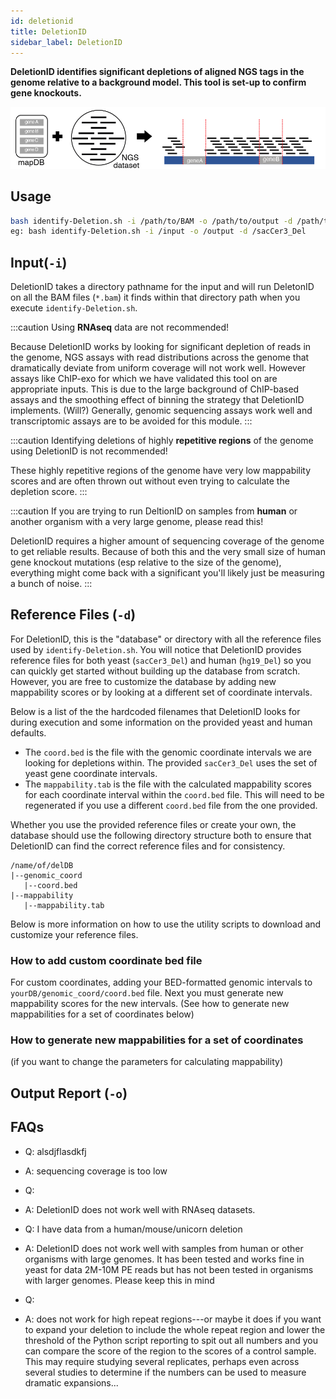 ```yaml
---
id: deletionid
title: DeletionID
sidebar_label: DeletionID
---
```


<!-- ![deletionid-icon] -->

__DeletionID identifies significant depletions of aligned NGS tags in the genome relative to a background model. This tool is set-up to confirm gene knockouts.__

![Figure1B]

## Usage
```bash
bash identify-Deletion.sh -i /path/to/BAM -o /path/to/output -d /path/to/genome/database
eg: bash identify-Deletion.sh -i /input -o /output -d /sacCer3_Del
```


## Input(`-i`)
DeletionID takes a directory pathname for the input and will run DeletonID on all the BAM files (`*.bam`) it finds within that directory path when you execute `identify-Deletion.sh`.

:::caution
Using __RNAseq__ data are not recommended!

Because DeletionID works by looking for significant depletion of reads in the genome, NGS assays with read distributions across the genome that dramatically deviate from uniform coverage will not work well. However assays like ChIP-exo for which we have validated this tool on are appropriate inputs. This is due to the large background of ChIP-based assays and the smoothing effect of binning the strategy that DeletionID implements. (Will?) Generally, genomic sequencing assays work well and transcriptomic assays are to be avoided for this module.
:::

:::caution
Identifying deletions of highly __repetitive regions__ of the genome using DeletionID is not recommended!

These highly repetitive regions of the genome have very low mappability scores and are often thrown out without even trying to calculate the depletion score.
:::

:::caution
If you are trying to run DeltionID on samples from __human__ or another organism with a very large genome, please read this!

DeletionID requires a higher amount of sequencing coverage of the genome to get reliable results. Because of both this and the very small size of human gene knockout mutations (esp relative to the size of the genome), everything might come back  with a significant you'll  likely just be measuring a bunch of noise.
:::




## Reference Files (`-d`)

For DeletionID, this is the "database" or directory with all the reference files used by `identify-Deletion.sh`. You will notice that DeletionID provides reference files for both yeast (`sacCer3_Del`) and human (`hg19_Del`) so you can quickly get started without building up the database from scratch. However, you are free to customize the database by adding new mappability scores or by looking at a different set of coordinate intervals.

Below is a list of the the hardcoded filenames that DeletionID looks for during execution and some information on the provided yeast and human defaults.

* The `coord.bed` is the file with the genomic coordinate intervals we are looking for depletions within. The provided `sacCer3_Del` uses the set of yeast gene coordinate intervals.
* The `mappability.tab` is the file with the calculated mappability scores for each coordinate interval within the `coord.bed` file. This will need to be regenerated if you use a different `coord.bed` file from the one provided.

Whether you use the provided reference files or create your own, the database should use the following directory structure both to ensure that DeletionID can find the correct reference files and for consistency.

```
/name/of/delDB
|--genomic_coord
   |--coord.bed
|--mappability
   |--mappability.tab
```

Below is more information on how to use the utility scripts to download and customize your reference files.

### How to add custom coordinate bed file

For custom coordinates, adding your BED-formatted genomic intervals to `yourDB/genomic_coord/coord.bed` file. Next you must generate new mappability scores for the new intervals. (See how to generate new mappabilities for a set of coordinates below)

### How to generate new mappabilities for a set of coordinates


(if you want to change the parameters for calculating mappability)

## Output Report (`-o`)



## FAQs

* Q: alsdjflasdkfj
* A: sequencing coverage is too low

* Q:
* A: DeletionID does not work well with RNAseq datasets.

* Q: I have data from a human/mouse/unicorn deletion
* A: DeletionID does not work well with samples from human or other organisms with large genomes. It has been tested and works fine in yeast for data 2M-10M PE reads but has not been tested in organisms with larger genomes. Please keep this in mind

* Q:
* A: does not work for high repeat regions---or maybe it does if you want to expand your deletion  to include the whole repeat region and lower the threshold of the Python script reporting to spit out all numbers and you can compare the score of the region to the scores of a control sample. This may require studying several replicates, perhaps even across several studies to determine if the numbers can be used to measure dramatic expansions...



[deletionid-icon]:../static/genopipe-img/deletionid-icon.png

[Figure1B]:../static/genopipe-img/figure1b.png
